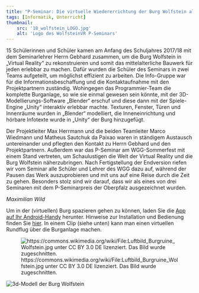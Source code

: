 ```yaml
---
title: "P-Seminar: Die virtuelle Wiedererrichtung der Burg Wolfstein als erlebbare Welt für Virtual-Reality Brillen"
tags: [Informatik, Unterricht]
thumbnail: 
    src: '18_wolfstein_LOGO.jpg'
    alt: 'Logo des WolfsteinVR P-Seminars'
---
```


15 Schülerinnen und Schüler kamen am Anfang des Schuljahres 2017/18 mit dem Seminarlehrer Herrn Gebhard zusammen, um die Burg Wolfstein in „Virtual Reality“ zu rekonstruieren und somit das mittelalterliche Bauwerk für jeden erlebbar zu machen. Dafür wurden die Schüler des Seminars in zwei Teams aufgeteilt, um möglichst effizient zu arbeiten. Die Info-Gruppe war für die Informationsbeschaffung und die Kontaktaufnahme mit den Projektpartnern zuständig. Wohingegen das Programmier-Team die komplette Burganlage, so wie sie einmal gewesen sein könnte, mit der 3D-Modellierungs-Software „Blender“ erschuf und diese dann mit der Spiele-Engine „Unity“ interaktiv erlebbar machte. Texturen, Fenster, Türen und Innenräume wurden in „Blender“ modelliert, die Inneneinrichtung und hörbare Infotexte wurde in „Unity“ der Burg hinzugefügt.
    

Der Projektleiter Max Herrmann und die beiden Teamleiter Marco Wiedmann und Matheus Sautchuk da Paixao waren in ständigem Austausch untereinander und pflegten den Kontakt zu Herrn Gebhard und den Projektpartnern. Außerdem war das P-Seminar am WGG-Sommerfest mit einem Stand vertreten, um Schaulustigen die Welt der Virtual Reality und die Burg Wolfstein näherzubringen. Nach Fertigstellung der Endversion riefen wir vom Seminar alle Schüler und Lehrer des WGG dazu auf, während der Pausen das Werk auszuprobieren und mit uns auf eine Reise durch die Zeit zu gehen. Besonders stolz sind wir darauf, dass wir als eines von drei Seminaren mit dem P-Seminarpreis der Oberpfalz ausgezeichnet wurden.
    
*Maximilian Wild*


<p>Um in der (virtuellen) Burg spazieren gehen zu können, laden Sie die <a href="/documents/WolfsteinVR_1_0.apk" target="_blank"> App auf Ihr Android-Handy</a> herunter. Hinweise zur Installation und Bedienung finden Sie <a href="/documents/WVRanleitung.pdf" target="_blank">hier</a>. In einem Clip (siehe unten) kann man einen virtuellen Rundflug über die Burganlage machen.
<!-- youtube fehlt -->
<figure>
    <img src="/images/18wolfsteinVR_LB.jpg" alt="https://commons.wikimedia.org/wiki/File:Luftbild_Burgruine_Wolfstein.jpg unter CC BY 3.0 DE lizenziert. Das Bild wurde zugeschnitten.">
    <figcaption>https://commons.wikimedia.org/wiki/File:Luftbild_Burgruine_Wolfstein.jpg unter CC BY 3.0 DE lizenziert. Das Bild wurde zugeschnitten.</figcaption>
</figure>
<img src="/images/18wolfsteinVR_VR.jpg" alt="3d-Modell der Burg Wolfstein">